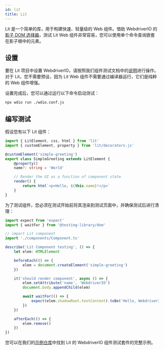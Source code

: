 ```yaml
---
id: lit
title: Lit
---
```


Lit 是一个简单的库，用于构建快速、轻量级的 Web 组件。借助 WebdriverIO 的[影子 DOM 选择器](/docs/selectors#deep-selectors)，测试 Lit Web 组件非常容易，您可以使用单个命令查询嵌套在影子根中的元素。

## 设置

要在 Lit 项目中设置 WebdriverIO，请按照我们组件测试文档中的[说明](/docs/component-testing#set-up)进行操作。对于 Lit，您不需要预设，因为 Lit Web 组件不需要通过编译器运行，它们是纯粹的 Web 组件增强。

设置完成后，您可以通过运行以下命令启动测试：

```sh
npx wdio run ./wdio.conf.js
```

## 编写测试

假设您有以下 Lit 组件：

```ts title="./components/Component.ts"
import { LitElement, css, html } from 'lit'
import { customElement, property } from 'lit/decorators.js'

@customElement('simple-greeting')
export class SimpleGreeting extends LitElement {
    @property()
    name?: string = 'World'

    // Render the UI as a function of component state
    render() {
        return html`<p>Hello, ${this.name}!</p>`
    }
}
```

为了测试组件，您必须在测试开始前将其渲染到测试页面中，并确保测试后进行清理：

```ts title="lit.test.js"
import expect from 'expect'
import { waitFor } from '@testing-library/dom'

// import Lit component
import './components/Component.ts'

describe('Lit Component testing', () => {
    let elem: HTMLElement

    beforeEach(() => {
        elem = document.createElement('simple-greeting')
    })

    it('should render component', async () => {
        elem.setAttribute('name', 'WebdriverIO')
        document.body.appendChild(elem)

        await waitFor(() => {
            expect(elem.shadowRoot.textContent).toBe('Hello, WebdriverIO!')
        })
    })

    afterEach(() => {
        elem.remove()
    })
})
```

您可以在我们的[示例仓库](https://github.com/webdriverio/component-testing-examples/tree/main/lit-typescript-vite)中找到 Lit 的 WebdriverIO 组件测试套件的完整示例。